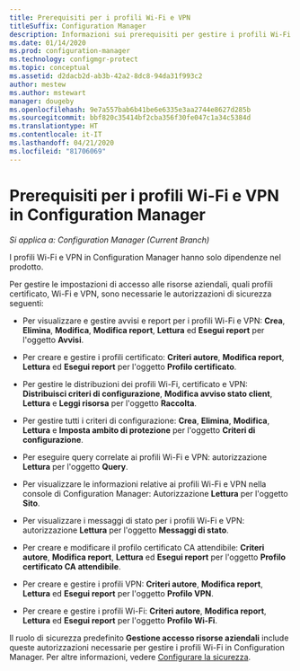 ```yaml
---
title: Prerequisiti per i profili Wi-Fi e VPN
titleSuffix: Configuration Manager
description: Informazioni sui prerequisiti per gestire i profili Wi-Fi e VPN in Configuration Manager
ms.date: 01/14/2020
ms.prod: configuration-manager
ms.technology: configmgr-protect
ms.topic: conceptual
ms.assetid: d2dacb2d-ab3b-42a2-8dc8-94da31f993c2
author: mestew
ms.author: mstewart
manager: dougeby
ms.openlocfilehash: 9e7a557bab6b41be6e6335e3aa2744e8627d285b
ms.sourcegitcommit: bbf820c35414bf2cba356f30fe047c1a34c5384d
ms.translationtype: HT
ms.contentlocale: it-IT
ms.lasthandoff: 04/21/2020
ms.locfileid: "81706069"
---
```

# <a name="prerequisites-for-wi-fi-and-vpn-profiles-in-configuration-manager"></a>Prerequisiti per i profili Wi-Fi e VPN in Configuration Manager

*Si applica a: Configuration Manager (Current Branch)*

I profili Wi-Fi e VPN in Configuration Manager hanno solo dipendenze nel prodotto.

Per gestire le impostazioni di accesso alle risorse aziendali, quali profili certificato, Wi-Fi e VPN, sono necessarie le autorizzazioni di sicurezza seguenti:  

- Per visualizzare e gestire avvisi e report per i profili Wi-Fi e VPN: **Crea**, **Elimina**, **Modifica**, **Modifica report**, **Lettura** ed **Esegui report** per l'oggetto **Avvisi**.  

- Per creare e gestire i profili certificato: **Criteri autore**, **Modifica report**, **Lettura** ed **Esegui report** per l'oggetto **Profilo certificato**.  

- Per gestire le distribuzioni dei profili Wi-Fi, certificato e VPN: **Distribuisci criteri di configurazione**, **Modifica avviso stato client**, **Lettura** e **Leggi risorsa** per l'oggetto **Raccolta**.  

- Per gestire tutti i criteri di configurazione: **Crea**, **Elimina**, **Modifica**, **Lettura** e **Imposta ambito di protezione** per l'oggetto **Criteri di configurazione**.  

- Per eseguire query correlate ai profili Wi-Fi e VPN: autorizzazione **Lettura** per l'oggetto **Query**.  

- Per visualizzare le informazioni relative ai profili Wi-Fi e VPN nella console di Configuration Manager: Autorizzazione **Lettura** per l'oggetto **Sito**.  

- Per visualizzare i messaggi di stato per i profili Wi-Fi e VPN: autorizzazione **Lettura** per l'oggetto **Messaggi di stato**.  

- Per creare e modificare il profilo certificato CA attendibile: **Criteri autore**, **Modifica report**, **Lettura** ed **Esegui report** per l'oggetto **Profilo certificato CA attendibile**.  

- Per creare e gestire i profili VPN: **Criteri autore**, **Modifica report**, **Lettura** ed **Esegui report** per l'oggetto **Profilo VPN**.  

- Per creare e gestire i profili Wi-Fi: **Criteri autore**, **Modifica report**, **Lettura** ed **Esegui report** per l'oggetto **Profilo Wi-Fi**.  

Il ruolo di sicurezza predefinito **Gestione accesso risorse aziendali** include queste autorizzazioni necessarie per gestire i profili Wi-Fi in Configuration Manager. Per altre informazioni, vedere [Configurare la sicurezza](../../core/plan-design/security/configure-security.md).
